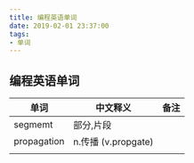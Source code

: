 ```yaml
---
title: 编程英语单词
date: 2019-02-01 23:37:00
tags: 
- 单词
---
```




## 编程英语单词

| 单词        | 中文释义             | 备注 |
| ----------- | -------------------- | ---- |
| segmemt     | 部分,片段            |      |
| propagation | n.传播  (v.propgate) |      |
|             |                      |      |

